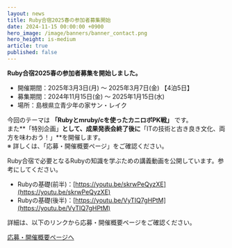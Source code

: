 ```yaml
---
layout: news
title: Ruby合宿2025春の参加者募集開始
date: 2024-11-15 00:00:00 +0900
hero_image: /image/banners/banner_contact.png
hero_height: is-medium
article: true
published: false
---
```


**Ruby合宿2025春の参加者募集を開始しました。**

* 開催期間：2025年3月3日(月) 〜 2025年3月7日(金) 【4泊5日】
* 募集期間：2024年11月15日(金) 〜 2025年1月15日(水)
* 場所：島根県立青少年の家サン・レイク

今回のテーマは **「Rubyとmruby/cを使ったカニロボPK戦」** です。  
また**「特別企画」**として、成果発表会終了後に**「ITの技術と古き良き文化、両方を味わおう！」**を開催します。  
※ 詳しくは、「応募・開催概要ページ」をご確認ください。

Ruby合宿で必要となるRubyの知識を学ぶための講義動画を公開しています。参考にしてください。

* Rubyの基礎(前半)：[https://youtu.be/skrwPeQyzXE](https://youtu.be/skrwPeQyzXE)
* Rubyの基礎(後半)：[https://youtu.be/VyTIQ7gHPtM](https://youtu.be/VyTIQ7gHPtM)

詳細は、以下のリンクから応募・開催概要ページをご確認ください。

<a href="/info/" class="button is-info">応募・開催概要ページへ</a>
